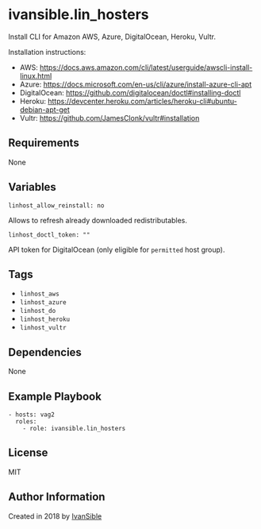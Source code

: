 # ivansible.lin_hosters

Install CLI for Amazon AWS, Azure, DigitalOcean, Heroku, Vultr.

Installation instructions:
- AWS:  https://docs.aws.amazon.com/cli/latest/userguide/awscli-install-linux.html
- Azure:  https://docs.microsoft.com/en-us/cli/azure/install-azure-cli-apt
- DigitalOcean:  https://github.com/digitalocean/doctl#installing-doctl
- Heroku:  https://devcenter.heroku.com/articles/heroku-cli#ubuntu-debian-apt-get
- Vultr:  https://github.com/JamesClonk/vultr#installation


## Requirements

None


## Variables

    linhost_allow_reinstall: no

Allows to refresh already downloaded redistributables.

    linhost_doctl_token: ""

API token for DigitalOcean (only eligible for `permitted` host group).


## Tags

- `linhost_aws`
- `linhost_azure`
- `linhost_do`
- `linhost_heroku`
- `linhost_vultr`


## Dependencies

None


## Example Playbook

    - hosts: vag2
      roles:
        - role: ivansible.lin_hosters


## License

MIT


## Author Information

Created in 2018 by [IvanSible](https://github.com/ivansible)
